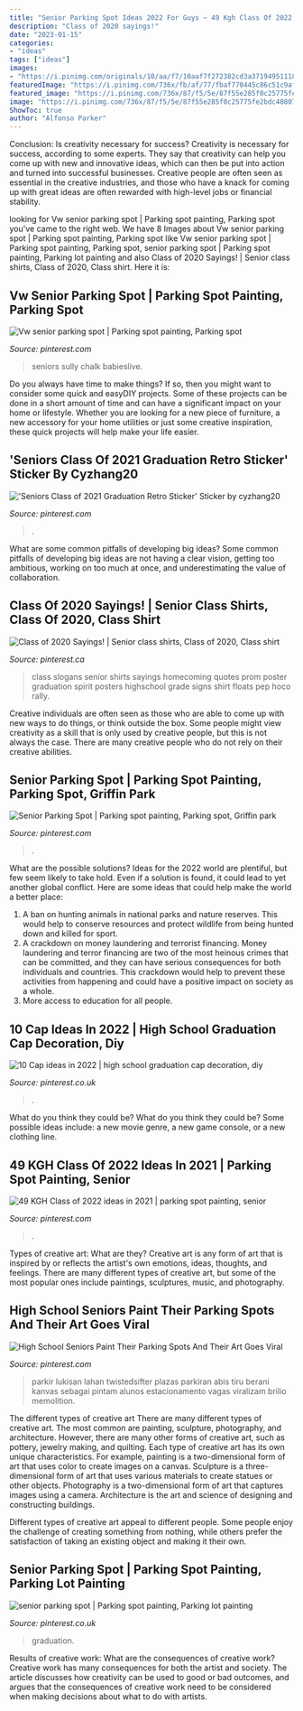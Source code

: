 ```yaml
---
title: "Senior Parking Spot Ideas 2022 For Guys ~ 49 Kgh Class Of 2022 Ideas In 2021"
description: "Class of 2020 sayings!"
date: "2023-01-15"
categories:
- "ideas"
tags: ["ideas"]
images:
- "https://i.pinimg.com/originals/10/aa/f7/10aaf7f272382cd3a37194951118eee2.jpg"
featuredImage: "https://i.pinimg.com/736x/fb/af/77/fbaf770445c86c51c9af20e168187605.jpg"
featured_image: "https://i.pinimg.com/736x/87/f5/5e/87f55e285f0c25775fe2bdc40807bf1f.jpg"
image: "https://i.pinimg.com/736x/87/f5/5e/87f55e285f0c25775fe2bdc40807bf1f.jpg"
ShowToc: true
author: "Alfonso Parker"
---
```



Conclusion: Is creativity necessary for success?
Creativity is necessary for success, according to some experts. They say that creativity can help you come up with new and innovative ideas, which can then be put into action and turned into successful businesses. Creative people are often seen as essential in the creative industries, and those who have a knack for coming up with great ideas are often rewarded with high-level jobs or financial stability.

	

		
looking for Vw senior parking spot | Parking spot painting, Parking spot you've came to the right web. We have 8 Images about Vw senior parking spot | Parking spot painting, Parking spot like Vw senior parking spot | Parking spot painting, Parking spot, senior parking spot | Parking spot painting, Parking lot painting and also Class of 2020 Sayings! | Senior class shirts, Class of 2020, Class shirt. Here it is:
		
    
## Vw Senior Parking Spot | Parking Spot Painting, Parking Spot

<img loading=lazy src="https://i.pinimg.com/736x/b5/4a/51/b54a5139c350fc8c388b7ecbbe71b692.jpg" onerror="this.onerror=null;this.src='https://tse3.mm.bing.net/th?id=OIP.Td5itF0ppWaCcuyHSo6l7gHaJ3&amp;pid=15.1';" alt="Vw senior parking spot | Parking spot painting, Parking spot">

_Source: pinterest.com_

>seniors sully chalk babieslive. 

	

Do you always have time to make things? If so, then you might want to consider some quick and easyDIY projects. Some of these projects can be done in a short amount of time and can have a significant impact on your home or lifestyle. Whether you are looking for a new piece of furniture, a new accessory for your home utilities or just some creative inspiration, these quick projects will help make your life easier.

    
## &#039;Seniors Class Of 2021 Graduation Retro Sticker&#039; Sticker By Cyzhang20

<img loading=lazy src="https://i.pinimg.com/736x/fb/af/77/fbaf770445c86c51c9af20e168187605.jpg" onerror="this.onerror=null;this.src='https://tse3.mm.bing.net/th?id=OIP.ohAp3bRFczBzqznJVYs1qQHaHa&amp;pid=15.1';" alt="&#039;Seniors Class of 2021 Graduation Retro Sticker&#039; Sticker by cyzhang20">

_Source: pinterest.com_

>. 

	

What are some common pitfalls of developing big ideas?
Some common pitfalls of developing big ideas are not having a clear vision, getting too ambitious, working on too much at once, and underestimating the value of collaboration.

    
## Class Of 2020 Sayings! | Senior Class Shirts, Class Of 2020, Class Shirt

<img loading=lazy src="https://i.pinimg.com/originals/33/1a/5a/331a5a2970def8543ba2db3882b07ecf.jpg" onerror="this.onerror=null;this.src='https://tse4.mm.bing.net/th?id=OIP.Y5HVcDP750Ms6ffm9qpXtgHaKC&amp;pid=15.1';" alt="Class of 2020 Sayings! | Senior class shirts, Class of 2020, Class shirt">

_Source: pinterest.ca_

>class slogans senior shirts sayings homecoming quotes prom poster graduation spirit posters highschool grade signs shirt floats pep hoco rally. 

	

Creative individuals are often seen as those who are able to come up with new ways to do things, or think outside the box. Some people might view creativity as a skill that is only used by creative people, but this is not always the case. There are many creative people who do not rely on their creative abilities.

    
## Senior Parking Spot | Parking Spot Painting, Parking Spot, Griffin Park

<img loading=lazy src="https://i.pinimg.com/originals/10/aa/f7/10aaf7f272382cd3a37194951118eee2.jpg" onerror="this.onerror=null;this.src='https://tse4.mm.bing.net/th?id=OIP.A6iE-Aj0ijhbpZWzE-sWuAHaCm&amp;pid=15.1';" alt="Senior Parking Spot | Parking spot painting, Parking spot, Griffin park">

_Source: pinterest.com_

>. 

	

What are the possible solutions?
Ideas for the 2022 world are plentiful, but few seem likely to take hold. Even if a solution is found, it could lead to yet another global conflict. Here are some ideas that could help make the world a better place: 
1. A ban on hunting animals in national parks and nature reserves. This would help to conserve resources and protect wildlife from being hunted down and killed for sport.
2. A crackdown on money laundering and terrorist financing. Money laundering and terror financing are two of the most heinous crimes that can be committed, and they can have serious consequences for both individuals and countries. This crackdown would help to prevent these activities from happening and could have a positive impact on society as a whole.
3. More access to education for all people.

    
## 10 Cap Ideas In 2022 | High School Graduation Cap Decoration, Diy

<img loading=lazy src="https://i.pinimg.com/236x/ee/30/fa/ee30fa951d4ccae05c123088dded1d22.jpg" onerror="this.onerror=null;this.src='https://tse1.mm.bing.net/th?id=OIP.qiwPie9cFovbdFwBQi8_EgDsDs&amp;pid=15.1';" alt="10 Cap ideas in 2022 | high school graduation cap decoration, diy">

_Source: pinterest.co.uk_

>. 

	

What do you think they could be?
What do you think they could be? Some possible ideas include: a new movie genre, a new game console, or a new clothing line.

    
## 49 KGH Class Of 2022 Ideas In 2021 | Parking Spot Painting, Senior

<img loading=lazy src="https://i.pinimg.com/236x/8c/45/93/8c4593cc4813f692ad6892cba2e18120.jpg" onerror="this.onerror=null;this.src='https://tse1.mm.bing.net/th?id=OIP.wQt2V5gYWbkDvVS8JQRxuQAAAA&amp;pid=15.1';" alt="49 KGH Class of 2022 ideas in 2021 | parking spot painting, senior">

_Source: pinterest.com_

>. 

	

Types of creative art: What are they?
Creative art is any form of art that is inspired by or reflects the artist's own emotions, ideas, thoughts, and feelings. There are many different types of creative art, but some of the most popular ones include paintings, sculptures, music, and photography.

    
## High School Seniors Paint Their Parking Spots And Their Art Goes Viral

<img loading=lazy src="https://i.pinimg.com/736x/87/f5/5e/87f55e285f0c25775fe2bdc40807bf1f.jpg" onerror="this.onerror=null;this.src='https://tse1.mm.bing.net/th?id=OIP.INvVkwZ2Zz6PefSexe5ujgHaIH&amp;pid=15.1';" alt="High School Seniors Paint Their Parking Spots And Their Art Goes Viral">

_Source: pinterest.com_

>parkir lukisan lahan twistedsifter plazas parkiran abis tiru berani kanvas sebagai pintam alunos estacionamento vagas viralizam brilio memolition. 

	

The different types of creative art
There are many different types of creative art. The most common are painting, sculpture, photography, and architecture. However, there are many other forms of creative art, such as pottery, jewelry making, and quilting.
Each type of creative art has its own unique characteristics. For example, painting is a two-dimensional form of art that uses color to create images on a canvas. Sculpture is a three-dimensional form of art that uses various materials to create statues or other objects. Photography is a two-dimensional form of art that captures images using a camera. Architecture is the art and science of designing and constructing buildings.

Different types of creative art appeal to different people. Some people enjoy the challenge of creating something from nothing, while others prefer the satisfaction of taking an existing object and making it their own.

    
## Senior Parking Spot | Parking Spot Painting, Parking Lot Painting

<img loading=lazy src="https://i.pinimg.com/736x/3e/cd/ff/3ecdff18aa899f8c32d003f71b5cae98.jpg" onerror="this.onerror=null;this.src='https://tse4.mm.bing.net/th?id=OIP.2QkeaO-Mos5gBWYLrFbxjAHaJx&amp;pid=15.1';" alt="senior parking spot | Parking spot painting, Parking lot painting">

_Source: pinterest.co.uk_

>graduation. 

	

Results of creative work: What are the consequences of creative work?
Creative work has many consequences for both the artist and society. The article discusses how creativity can be used to good or bad outcomes, and argues that the consequences of creative work need to be considered when making decisions about what to do with artists.

